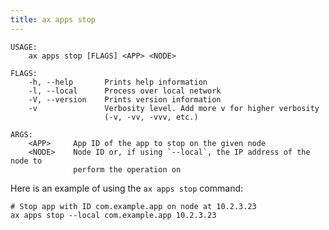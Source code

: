 ```yaml
---
title: ax apps stop
---
```


```text title="Stop an app on an ActyxOS node"
USAGE:
    ax apps stop [FLAGS] <APP> <NODE>

FLAGS:
    -h, --help       Prints help information
    -l, --local      Process over local network
    -V, --version    Prints version information
    -v               Verbosity level. Add more v for higher verbosity
                     (-v, -vv, -vvv, etc.)

ARGS:
    <APP>     App ID of the app to stop on the given node
    <NODE>    Node ID or, if using `--local`, the IP address of the node to
              perform the operation on
```

Here is an example of using the `ax apps stop` command:

```text title="Example Usage"
# Stop app with ID com.example.app on node at 10.2.3.23
ax apps stop --local com.example.app 10.2.3.23
```
